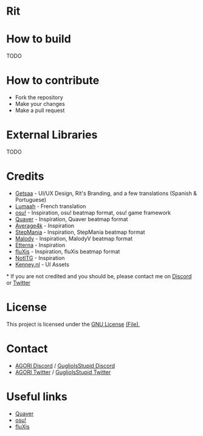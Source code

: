 # Rit

# How to build

TODO

# How to contribute

- Fork the repository
- Make your changes
- Make a pull request


# External Libraries

TODO

# Credits
- [Getsaa](https://twitter.com/GetsaaNG) - UI/UX Design, Rit's Branding, and a few translations (Spanish & Portuguese)
- [Lumaah](https://github.com/Lumaah) - French translation
- [osu!](https://osu.ppy.sh/) - Inspiration, osu! beatmap format, osu! game framework
- [Quaver](https://store.steampowered.com/app/980610/Quaver/) - Inspiration, Quaver beatmap format
- [Average4k](https://twitter.com/Average4k) - Inspiration
- [StepMania](https://www.stepmania.com/) - Inspiration, StepMania beatmap format
- [Malody](https://m.mugzone.net/) - Inspiration, MalodyV beatmap format
- [Etterna](https://etternaonline.com/) - Inspiration
- [fluXis](https://fluxis.flux.moe/) - Inspiration, fluXis beatmap format
- [NotITG](https://www.noti.tg/) - Inspiration
- [Kenney.nl](https://kenney.nl/) - UI Assets

\* If you are not credited and you should be, please contact me on [Discord](https://discord.gg/ehY5gMMPW8) or [Twitter](https://twitter.com/GuglioIsStupid)

# License
This project is licensed under the [GNU License](https://www.gnu.org/licenses/gpl-3.0.en.html#license-text) [(File)](/LICENSE), 

# Contact
- [AGORI Discord](https://discord.gg/8RrzKnNtKW) / [GuglioIsStupid Discord](https://discord.gg/ehY5gMMPW8)
- [AGORI Twitter](https://twitter.com/AGORIStudios) / [GuglioIsStupid Twitter](https://twitter.com/GuglioIsStupid)

# Useful links
- [Quaver](https://quavergame.com/)
- [osu!](https://osu.ppy.sh/)
- [fluXis](https://fluxis.flux.moe)
